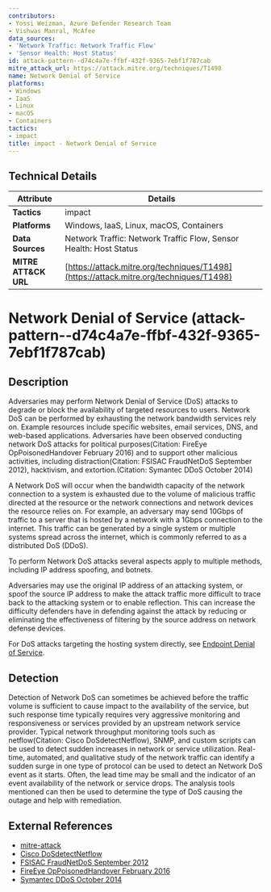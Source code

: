 ```yaml
---
contributors:
- Yossi Weizman, Azure Defender Research Team
- Vishwas Manral, McAfee
data_sources:
- 'Network Traffic: Network Traffic Flow'
- 'Sensor Health: Host Status'
id: attack-pattern--d74c4a7e-ffbf-432f-9365-7ebf1f787cab
mitre_attack_url: https://attack.mitre.org/techniques/T1498
name: Network Denial of Service
platforms:
- Windows
- IaaS
- Linux
- macOS
- Containers
tactics:
- impact
title: impact - Network Denial of Service
---
```


## Technical Details

| Attribute | Details |
|-----------|----------|
| **Tactics** | impact |
| **Platforms** | Windows, IaaS, Linux, macOS, Containers |
| **Data Sources** | Network Traffic: Network Traffic Flow, Sensor Health: Host Status |
| **MITRE ATT&CK URL** | [https://attack.mitre.org/techniques/T1498](https://attack.mitre.org/techniques/T1498) |

# Network Denial of Service (attack-pattern--d74c4a7e-ffbf-432f-9365-7ebf1f787cab)

## Description
Adversaries may perform Network Denial of Service (DoS) attacks to degrade or block the availability of targeted resources to users. Network DoS can be performed by exhausting the network bandwidth services rely on. Example resources include specific websites, email services, DNS, and web-based applications. Adversaries have been observed conducting network DoS attacks for political purposes(Citation: FireEye OpPoisonedHandover February 2016) and to support other malicious activities, including distraction(Citation: FSISAC FraudNetDoS September 2012), hacktivism, and extortion.(Citation: Symantec DDoS October 2014)

A Network DoS will occur when the bandwidth capacity of the network connection to a system is exhausted due to the volume of malicious traffic directed at the resource or the network connections and network devices the resource relies on. For example, an adversary may send 10Gbps of traffic to a server that is hosted by a network with a 1Gbps connection to the internet. This traffic can be generated by a single system or multiple systems spread across the internet, which is commonly referred to as a distributed DoS (DDoS).

To perform Network DoS attacks several aspects apply to multiple methods, including IP address spoofing, and botnets.

Adversaries may use the original IP address of an attacking system, or spoof the source IP address to make the attack traffic more difficult to trace back to the attacking system or to enable reflection. This can increase the difficulty defenders have in defending against the attack by reducing or eliminating the effectiveness of filtering by the source address on network defense devices.

For DoS attacks targeting the hosting system directly, see [Endpoint Denial of Service](https://attack.mitre.org/techniques/T1499).

## Detection
Detection of Network DoS can sometimes be achieved before the traffic volume is sufficient to cause impact to the availability of the service, but such response time typically requires very aggressive monitoring and responsiveness or services provided by an upstream network service provider. Typical network throughput monitoring tools such as netflow(Citation: Cisco DoSdetectNetflow), SNMP, and custom scripts can be used to detect sudden increases in network or service utilization. Real-time, automated, and qualitative study of the network traffic can identify a sudden surge in one type of protocol can be used to detect an Network DoS event as it starts. Often, the lead time may be small and the indicator of an event availability of the network or service drops. The analysis tools mentioned can then be used to determine the type of DoS causing the outage and help with remediation.

## External References
- [mitre-attack](https://attack.mitre.org/techniques/T1498)
- [Cisco DoSdetectNetflow](https://www.cisco.com/c/en/us/td/docs/ios-xml/ios/netflow/configuration/15-mt/nf-15-mt-book/nf-detct-analy-thrts.pdf)
- [FSISAC FraudNetDoS September 2012](https://www.ic3.gov/Media/PDF/Y2012/FraudAlertFinancialInstitutionEmployeeCredentialsTargeted.pdf)
- [FireEye OpPoisonedHandover February 2016](https://www.fireeye.com/blog/threat-research/2014/11/operation-poisoned-handover-unveiling-ties-between-apt-activity-in-hong-kongs-pro-democracy-movement.html)
- [Symantec DDoS October 2014](https://www.symantec.com/content/en/us/enterprise/media/security_response/whitepapers/the-continued-rise-of-ddos-attacks.pdf)
